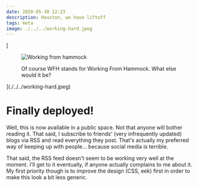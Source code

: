 ```yaml
---
date: 2020-05-30 12:23
description: Houston, we have liftoff
tags: meta
image: ./../../working-hard.jpeg
---
```


[<figure>
  <img src="./../../working-hard.jpeg"
  alt="Working from hammock"/>
  <figcaption>Of course WFH stands for Working From Hammock. What else would it be?</figcaption>
</figure>](./../../working-hard.jpeg)

# Finally deployed!

Well, this is now available in a public space. Not that anyone will bother reading it. That said, I subscribe to friends' (very infrequently updated) blogs via RSS and read everything they post. That's actually my preferred way of keeping up with people... because social media is terrible. 

That said, the RSS feed doesn't seem to be working very well at the moment. I'll get to it eventually, if anyone actually complains to me about it. My first priority though is to improve the design (CSS, eek) first in order to make this look a bit less generic.  
